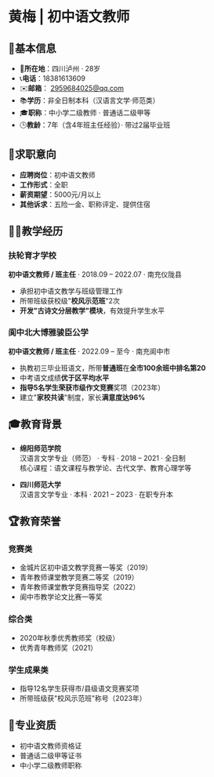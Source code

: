 # 黄梅 | 初中语文教师

## 📌基本信息
- 📍**所在地**：四川泸州 · 28岁  
- 📞**电话**：18381613609  
- ✉️**邮箱**： 2959684025@qq.com  
- 📚**学历**：非全日制本科（汉语言文学·师范类）  
- 🎓**职称**：中小学二级教师 · 普通话二级甲等  
- 🕒**教龄**：7年（含4年班主任经验）· 带过2届毕业班  

## 🎯求职意向
- **应聘岗位**：初中语文教师  
- **工作形式**：全职  
- **薪资期望**：5000元/月以上  
- **其他诉求**：五险一金、职称评定、提供住宿  

## 👩‍🏫教学经历
### 扶轮育才学校  
**初中语文教师 / 班主任** · 2018.09 – 2022.07 · 南充仪陇县  
- 承担初中语文教学与班级管理工作  
- 所带班级获校级"**校风示范班**"2次 
- **开发"古诗文分层教学"模块**，有效提升学生水平

### 阆中北大博雅骏臣公学  
**初中语文教师 / 班主任** · 2022.09 – 至今 · 南充阆中市  
- 执教初三毕业班语文，所带**普通班**在**全市100余班中排名第20**  
- 中考语文成绩**优于区平均水平**  
- **指导5名学生荣获市级作文竞赛**奖项（2023年）  
- 建立"**家校共读**"制度，家长**满意度达96%**  

## 🎓教育背景
- **绵阳师范学院**  
汉语言文学专业（师范） · 专科 · 2018 – 2021 · 全日制  
核心课程：语文课程与教学论、古代文学、教育心理学等  

- **四川师范大学**  
汉语言文学专业 · 本科 · 2021 – 2023 · 在职专升本  

## 🏆教育荣誉
###  竞赛类
- 金城片区初中语文教学竞赛一等奖（2019）  
- 青年教师课堂教学竞赛二等奖（2019）  
- 青年教师课堂教学竞赛指导奖（2022）  
- 阆中市教学论文比赛一等奖

### 综合类
- 2020年秋季优秀教师奖（校级）  
- 优秀青年教师奖（2021）  

###  学生成果类
- 指导12名学生获得市/县级语文竞赛奖项  
- 所带班级获"校风示范班"称号（2023年）  

## 📜专业资质
- 初中语文教师资格证  
- 普通话二级甲等证书  
- 中小学二级教师职称  